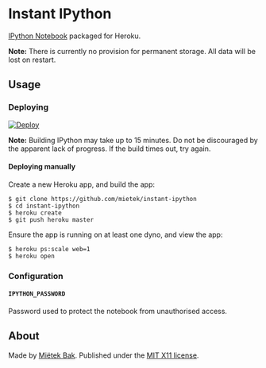 Instant IPython
===============

[IPython Notebook](http://ipython.org/notebook.html) packaged for Heroku.

**Note:**  There is currently no provision for permanent storage.  All data will be lost on restart.


Usage
-----

### Deploying

[![Deploy](https://www.herokucdn.com/deploy/button.svg)](https://heroku.com/deploy?template=https://github.com/vyolovski/instant-ipython)

**Note:**  Building IPython may take up to 15 minutes.  Do not be discouraged by the apparent lack of progress.  If the build times out, try again.


#### Deploying manually

Create a new Heroku app, and build the app:

```
$ git clone https://github.com/mietek/instant-ipython
$ cd instant-ipython
$ heroku create
$ git push heroku master
```

Ensure the app is running on at least one dyno, and view the app:

```
$ heroku ps:scale web=1
$ heroku open
```


### Configuration

#### `IPYTHON_PASSWORD`

Password used to protect the notebook from unauthorised access.


About
-----

Made by [Miëtek Bak](https://mietek.io/).  Published under the [MIT X11 license](https://mietek.io/license/).
